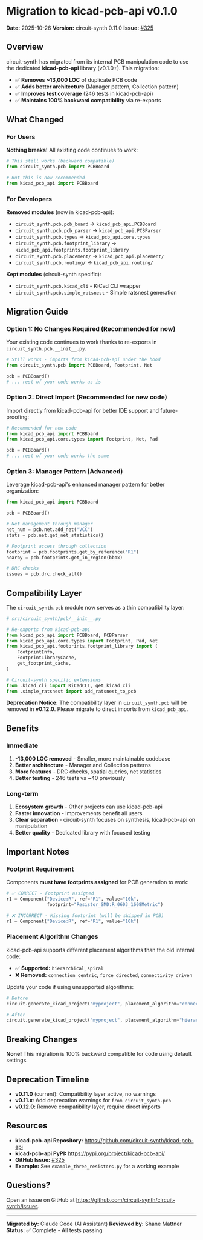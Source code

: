 # Migration to kicad-pcb-api v0.1.0

**Date:** 2025-10-26
**Version:** circuit-synth 0.11.0
**Issue:** [#325](https://github.com/circuit-synth/circuit-synth/issues/325)

## Overview

circuit-synth has migrated from its internal PCB manipulation code to use the dedicated **kicad-pcb-api** library (v0.1.0+). This migration:

- ✅ **Removes ~13,000 LOC** of duplicate PCB code
- ✅ **Adds better architecture** (Manager pattern, Collection pattern)
- ✅ **Improves test coverage** (246 tests in kicad-pcb-api)
- ✅ **Maintains 100% backward compatibility** via re-exports

## What Changed

### For Users

**Nothing breaks!** All existing code continues to work:

```python
# This still works (backward compatible)
from circuit_synth.pcb import PCBBoard

# But this is now recommended
from kicad_pcb_api import PCBBoard
```

### For Developers

**Removed modules** (now in kicad-pcb-api):
- `circuit_synth.pcb.pcb_board` → `kicad_pcb_api.PCBBoard`
- `circuit_synth.pcb.pcb_parser` → `kicad_pcb_api.PCBParser`
- `circuit_synth.pcb.types` → `kicad_pcb_api.core.types`
- `circuit_synth.pcb.footprint_library` → `kicad_pcb_api.footprints.footprint_library`
- `circuit_synth.pcb.placement/` → `kicad_pcb_api.placement/`
- `circuit_synth.pcb.routing/` → `kicad_pcb_api.routing/`

**Kept modules** (circuit-synth specific):
- `circuit_synth.pcb.kicad_cli` - KiCad CLI wrapper
- `circuit_synth.pcb.simple_ratsnest` - Simple ratsnest generation

## Migration Guide

### Option 1: No Changes Required (Recommended for now)

Your existing code continues to work thanks to re-exports in `circuit_synth.pcb.__init__.py`.

```python
# Still works - imports from kicad-pcb-api under the hood
from circuit_synth.pcb import PCBBoard, Footprint, Net

pcb = PCBBoard()
# ... rest of your code works as-is
```

### Option 2: Direct Import (Recommended for new code)

Import directly from kicad-pcb-api for better IDE support and future-proofing:

```python
# Recommended for new code
from kicad_pcb_api import PCBBoard
from kicad_pcb_api.core.types import Footprint, Net, Pad

pcb = PCBBoard()
# ... rest of your code works the same
```

### Option 3: Manager Pattern (Advanced)

Leverage kicad-pcb-api's enhanced manager pattern for better organization:

```python
from kicad_pcb_api import PCBBoard

pcb = PCBBoard()

# Net management through manager
net_num = pcb.net.add_net("VCC")
stats = pcb.net.get_net_statistics()

# Footprint access through collection
footprint = pcb.footprints.get_by_reference("R1")
nearby = pcb.footprints.get_in_region(bbox)

# DRC checks
issues = pcb.drc.check_all()
```

## Compatibility Layer

The `circuit_synth.pcb` module now serves as a thin compatibility layer:

```python
# src/circuit_synth/pcb/__init__.py

# Re-exports from kicad-pcb-api
from kicad_pcb_api import PCBBoard, PCBParser
from kicad_pcb_api.core.types import Footprint, Pad, Net
from kicad_pcb_api.footprints.footprint_library import (
    FootprintInfo,
    FootprintLibraryCache,
    get_footprint_cache,
)

# Circuit-synth specific extensions
from .kicad_cli import KiCadCLI, get_kicad_cli
from .simple_ratsnest import add_ratsnest_to_pcb
```

**Deprecation Notice:** The compatibility layer in `circuit_synth.pcb` will be removed in **v0.12.0**. Please migrate to direct imports from `kicad_pcb_api`.

## Benefits

### Immediate

1. **-13,000 LOC removed** - Smaller, more maintainable codebase
2. **Better architecture** - Manager and Collection patterns
3. **More features** - DRC checks, spatial queries, net statistics
4. **Better testing** - 246 tests vs ~40 previously

### Long-term

1. **Ecosystem growth** - Other projects can use kicad-pcb-api
2. **Faster innovation** - Improvements benefit all users
3. **Clear separation** - circuit-synth focuses on synthesis, kicad-pcb-api on manipulation
4. **Better quality** - Dedicated library with focused testing

## Important Notes

### Footprint Requirement

Components **must have footprints assigned** for PCB generation to work:

```python
# ✅ CORRECT - Footprint assigned
r1 = Component("Device:R", ref="R1", value="10k",
               footprint="Resistor_SMD:R_0603_1608Metric")

# ❌ INCORRECT - Missing footprint (will be skipped in PCB)
r1 = Component("Device:R", ref="R1", value="10k")
```

### Placement Algorithm Changes

kicad-pcb-api supports different placement algorithms than the old internal code:

- ✅ **Supported:** `hierarchical`, `spiral`
- ❌ **Removed:** `connection_centric`, `force_directed`, `connectivity_driven`

Update your code if using unsupported algorithms:

```python
# Before
circuit.generate_kicad_project("myproject", placement_algorithm="connection_centric")

# After
circuit.generate_kicad_project("myproject", placement_algorithm="hierarchical")
```

## Breaking Changes

**None!** This migration is 100% backward compatible for code using default settings.

## Deprecation Timeline

- **v0.11.0** (current): Compatibility layer active, no warnings
- **v0.11.x**: Add deprecation warnings for `from circuit_synth.pcb`
- **v0.12.0**: Remove compatibility layer, require direct imports

## Resources

- **kicad-pcb-api Repository:** https://github.com/circuit-synth/kicad-pcb-api
- **kicad-pcb-api PyPI:** https://pypi.org/project/kicad-pcb-api/
- **GitHub Issue:** [#325](https://github.com/circuit-synth/circuit-synth/issues/325)
- **Example:** See `example_three_resistors.py` for a working example

## Questions?

Open an issue on GitHub at https://github.com/circuit-synth/circuit-synth/issues.

---

**Migrated by:** Claude Code (AI Assistant)
**Reviewed by:** Shane Mattner
**Status:** ✅ Complete - All tests passing
